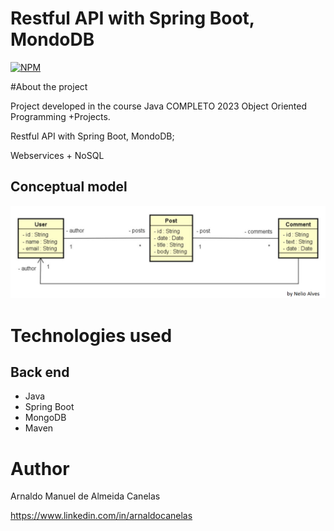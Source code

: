 # Restful API with Spring Boot, MondoDB

[![NPM](https://img.shields.io/npm/l/react)](https://github.com/amac81/Java-sb-mongodb01/blob/main/LICENSE) 

#About the project

Project developed in the course Java COMPLETO 2023 Object Oriented Programming +Projects.

Restful API with Spring Boot, MondoDB;

Webservices + NoSQL

## Conceptual model
![Modelo Conceitual](https://github.com/amac81/Java-sb-mongodb01/blob/main/assets/raw/conceptual_model.png)

# Technologies used
## Back end
- Java
- Spring Boot
- MongoDB
- Maven

# Author

Arnaldo Manuel de Almeida Canelas

https://www.linkedin.com/in/arnaldocanelas
